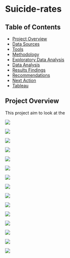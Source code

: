 # Suicide-rates

## Table of Contents 

- [Project Overview](#project-overview)
- [Data Sources ](#data-sources)
- [Tools](#tools)
- [Methodology](#methodology)
- [Exploratory Data Analysis](#exploratory-data-analysis)
- [Data Analysis](#data-analysis) 
- [Results Findings](#results-findings)
- [Recommendations](#recommendations)
- [Next Action](#next-action)
- [Tableau](#tableau)

## Project Overview 

This project aim to look at the 

![](image/High_sui_number_USA.jpg) 

![](image/low_sui_number_USA.jpg) 

![](image/nat_high_sui_num.jpg)

![](image/High_sui_number_100k_pop.jpg)

![](image/Hdi_sui_rate_100K.jpg)

![](image/sui_number_sex.jpg)

![](image/sui_rate_gen.jpg)

![](image/sui_rate_age.jpg) 

![](image/avg_sui_num_gene.jpg)

![](image/sui_number_gener.jpg)

![](image/sui_num_sex_gen.jpg)

![](image/sui_number_country.jpg)

![](image/HDI_sui_number_USA.jpg)

![](image/T20Country_sui_number_USA.jpg)

![](image/avg_sui_year_USA.jpg)